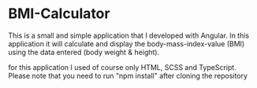 # BMI-Calculator

This is a small and simple application that I developed with Angular. 
In this application it will calculate and display the body-mass-index-value (BMI) using the data entered (body weight & height).

for this application I used of course only HTML, SCSS and TypeScript. 
Please note that you need to run "npm install" after cloning the repository
